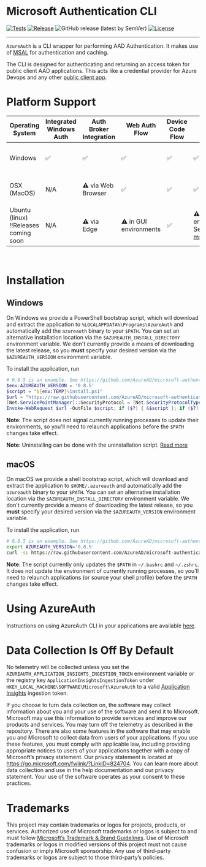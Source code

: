 # Microsoft Authentication CLI

[![Tests](https://img.shields.io/github/actions/workflow/status/AzureAd/microsoft-authentication-cli/.github/workflows/dotnet-test.yml?branch=main&style=for-the-badge&logo=github)](https://github.com/AzureAD/microsoft-authentication-cli/actions/workflows/dotnet-test.yml)
[![Release](https://img.shields.io/badge/Release-0.8.5-orange?style=for-the-badge&logo=github)](https://github.com/AzureAD/microsoft-authentication-cli/releases/tag/0.8.5)
![GitHub release (latest by SemVer)](https://img.shields.io/github/downloads/azuread/microsoft-authentication-cli/0.8.5/total?logo=github&style=for-the-badge&color=blue)
[![License](https://shields.io/badge/license-MIT-purple?style=for-the-badge)](./LICENSE.txt)

---

`AzureAuth` is a CLI wrapper for performing AAD Authentication. It makes use of [MSAL](https://github.com/AzureAD/microsoft-authentication-library-for-dotnet) for authentication and caching.

The CLI is designed for authenticating and returning an access token for public client AAD applications. This acts like a credential provider for Azure Devops and any other [public client app](https://docs.microsoft.com/en-us/azure/active-directory/develop/msal-client-applications).

# Platform Support

| Operating System                           | Integrated Windows Auth | Auth Broker Integration | Web Auth Flow            | Device Code Flow | Token Caching | Multi-Account Support           |
| ------------------------------------------ | ----------------------- | ----------------------- | ------------------------ | ---------------- | ------------- | ------------------------------- |
| Windows                                    | ✅                      | ✅                      | ✅                      | ✅              | ✅          | ⚠️ `--domain` account filtering |
| OSX (MacOS)                                | N/A                      | ⚠️ via Web Browser      | ✅                      | ✅             | ✅          | ⚠️ `--domain` account filtering |
| Ubuntu (linux) <br/>‼️Releases coming soon  | N/A                      | ⚠️ via Edge             | ⚠️ in GUI environments | ✅        | ⚠️ in GUI environments. See [msal/#3033](https://github.com/AzureAD/microsoft-authentication-library-for-dotnet/issues/3033)      | ⚠️ `--domain` account filtering |

<br/>

# Installation

## Windows

On Windows we provide a PowerShell bootstrap script, which will download and extract the application to
`%LOCALAPPDATA%\Programs\AzureAuth` and automatically add the `azureauth` binary to your `$PATH`. You can set an
alternative installation location via the `$AZUREAUTH_INSTALL_DIRECTORY` environment variable. We don't currently
provide a means of downloading the latest release, so you **must** specify your desired version via the
`$AZUREAUTH_VERSION` environment variable.

To install the application, run

```powershell
# 0.8.5 is an example. See https://github.com/AzureAD/microsoft-authentication-cli/releases for the latest.
$env:AZUREAUTH_VERSION = '0.8.5'
$script = "${env:TEMP}\install.ps1"
$url = "https://raw.githubusercontent.com/AzureAD/microsoft-authentication-cli/${env:AZUREAUTH_VERSION}/install/install.ps1"
[Net.ServicePointManager]::SecurityProtocol = [Net.SecurityProtocolType]::Tls12
Invoke-WebRequest $url -OutFile $script; if ($?) { &$script }; if ($?) { rm $script }
```

**Note**: The script does not signal currently running processes to update their environments, so you'll need to
relaunch applications before the `$PATH` changes take effect.

**Note**: Uninstalling can be done with the uninstallation script. [Read more](docs/uninstall.md)

## macOS

On macOS we provide a shell bootstrap script, which will download and extract the application to `$HOME/.azureauth`
and automatically add the `azureauth` binary to your `$PATH`. You can set an alternative installation location via the
`$AZUREAUTH_INSTALL_DIRECTORY` environment variable. We don't currently provide a means of downloading the latest
release, so you **must** specify your desired version via the `$AZUREAUTH_VERSION` environment variable.

To install the application, run

```bash
# 0.8.5 is an example. See https://github.com/AzureAD/microsoft-authentication-cli/releases for the latest.
export AZUREAUTH_VERSION='0.8.5'
curl -sL https://raw.githubusercontent.com/AzureAD/microsoft-authentication-cli/$AZUREAUTH_VERSION/install/install.sh | sh
```

**Note**: The script currently only updates the `$PATH` in `~/.bashrc` and `~/.zshrc`. It does not update the environment
of currently running processes, so you'll need to relaunch applications (or source your shell profile) before the `$PATH`
changes take effect.

# Using AzureAuth

Instructions on using AzureAuth CLI in your applications are available [here](docs/usage.md).

# Data Collection Is Off By Default
No telemetry will be collected unless you set the `AZUREAUTH_APPLICATION_INSIGHTS_INGESTION_TOKEN` environment variable
or the registry key `ApplicationInsightsIngestionToken` under `HKEY_LOCAL_MACHINE\SOFTWARE\Microsoft\AzureAuth`
to a valid [Application Insights](https://docs.microsoft.com/en-us/azure/azure-monitor/app/app-insights-overview)
ingestion token.

If you choose to turn data collection on, the software may collect information about you and your use of the software and send it to Microsoft. Microsoft may use
this information to provide services and improve our products and services. You may turn off the telemetry as described
in the repository. There are also some features in the software that may enable you and Microsoft to collect data from
users of your applications. If you use these features, you must comply with applicable law, including providing
appropriate notices to users of your applications together with a copy of Microsoft’s privacy statement. Our privacy
statement is located at https://go.microsoft.com/fwlink/?LinkID=824704. You can learn more about data collection and
use in the help documentation and our privacy statement. Your use of the software operates as your consent to these
practices.

# Trademarks

This project may contain trademarks or logos for projects, products, or services. Authorized use of Microsoft
trademarks or logos is subject to and must follow [Microsoft’s Trademark & Brand Guidelines](https://www.microsoft.com/en-us/legal/intellectualproperty/trademarks/usage/general).
Use of Microsoft trademarks or logos in modified versions of this project must not cause confusion or imply Microsoft
sponsorship. Any use of third-party trademarks or logos are subject to those third-party’s policies.
